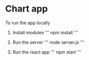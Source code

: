 ﻿# Chart app

To run the app locally

1. Install modules
   '''
   npm install
   '''

2. Run the server
   '''
   node server.js
   '''

3. Run the react app
   '''
   npm start
   '''
